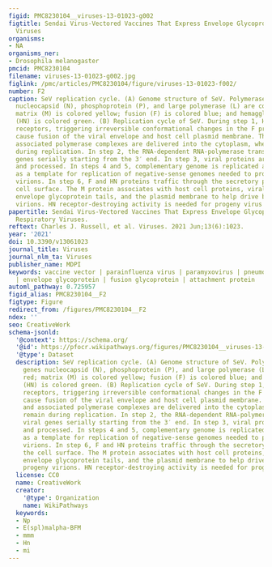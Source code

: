 ```yaml
---
figid: PMC8230104__viruses-13-01023-g002
figtitle: Sendai Virus-Vectored Vaccines That Express Envelope Glycoproteins of Respiratory
  Viruses
organisms:
- NA
organisms_ner:
- Drosophila melanogaster
pmcid: PMC8230104
filename: viruses-13-01023-g002.jpg
figlink: /pmc/articles/PMC8230104/figure/viruses-13-01023-f002/
number: F2
caption: SeV replication cycle. (A) Genome structure of SeV. Polymerase complex genes
  nucleocapsid (N), phosphoprotein (P), and large polymerase (L) are color-coded red;
  matrix (M) is colored yellow; fusion (F) is colored blue; and hemagglutinin-neuraminidase
  (HN) is colored green. (B) Replication cycle of SeV. During step 1, HN binds sialic-acid-containing
  receptors, triggering irreversible conformational changes in the F protein that
  cause fusion of the viral envelope and host cell plasmid membrane. The genome and
  associated polymerase complexes are delivered into the cytoplasm, where they remain
  during replication. In step 2, the RNA-dependent RNA-polymerase transcribes viral
  genes serially starting from the 3′ end. In step 3, viral proteins are translated
  and processed. In steps 4 and 5, complementary genome is replicated and then serves
  as a template for replication of negative-sense genomes needed to produce progeny
  virions. In step 6, F and HN proteins traffic through the secretory pathway to the
  cell surface. The M protein associates with host cell proteins, viral ribonucleoproteins,
  envelope glycoprotein tails, and the plasmid membrane to help drive budding of progeny
  virions. HN receptor-destroying activity is needed for progeny virus release.
papertitle: Sendai Virus-Vectored Vaccines That Express Envelope Glycoproteins of
  Respiratory Viruses.
reftext: Charles J. Russell, et al. Viruses. 2021 Jun;13(6):1023.
year: '2021'
doi: 10.3390/v13061023
journal_title: Viruses
journal_nlm_ta: Viruses
publisher_name: MDPI
keywords: vaccine vector | parainfluenza virus | paramyxovirus | pneumovirus | HRSV
  | envelope glycoprotein | fusion glycoprotein | attachment protein
automl_pathway: 0.725957
figid_alias: PMC8230104__F2
figtype: Figure
redirect_from: /figures/PMC8230104__F2
ndex: ''
seo: CreativeWork
schema-jsonld:
  '@context': https://schema.org/
  '@id': https://pfocr.wikipathways.org/figures/PMC8230104__viruses-13-01023-g002.html
  '@type': Dataset
  description: SeV replication cycle. (A) Genome structure of SeV. Polymerase complex
    genes nucleocapsid (N), phosphoprotein (P), and large polymerase (L) are color-coded
    red; matrix (M) is colored yellow; fusion (F) is colored blue; and hemagglutinin-neuraminidase
    (HN) is colored green. (B) Replication cycle of SeV. During step 1, HN binds sialic-acid-containing
    receptors, triggering irreversible conformational changes in the F protein that
    cause fusion of the viral envelope and host cell plasmid membrane. The genome
    and associated polymerase complexes are delivered into the cytoplasm, where they
    remain during replication. In step 2, the RNA-dependent RNA-polymerase transcribes
    viral genes serially starting from the 3′ end. In step 3, viral proteins are translated
    and processed. In steps 4 and 5, complementary genome is replicated and then serves
    as a template for replication of negative-sense genomes needed to produce progeny
    virions. In step 6, F and HN proteins traffic through the secretory pathway to
    the cell surface. The M protein associates with host cell proteins, viral ribonucleoproteins,
    envelope glycoprotein tails, and the plasmid membrane to help drive budding of
    progeny virions. HN receptor-destroying activity is needed for progeny virus release.
  license: CC0
  name: CreativeWork
  creator:
    '@type': Organization
    name: WikiPathways
  keywords:
  - Np
  - E(spl)malpha-BFM
  - mmm
  - Hn
  - mi
---
```

